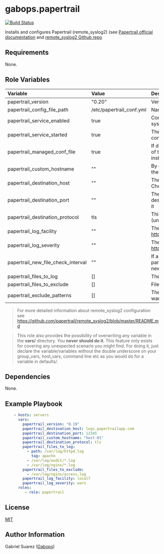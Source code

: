 gabops.papertrail
=================
[![Build Status](https://travis-ci.org/gabops/ansible-role-papertrail.svg?branch=master)](https://travis-ci.org/gabops/ansible-role-papertrail)

Installs and configures Papertrail (remote_syslog2) (see 
[Papertrail official documentation](https://help.papertrailapp.com/kb/configuration/configuring-centralized-logging-from-text-log-files-in-unix/)
and [remote_syslog2 Github repo](https://github.com/papertrail/remote_syslog2)

Requirements
------------

None.

Role Variables
--------------

| Variable | Value | Description |
| :--- | :--- | :--- |
| papertrail_version | "0.20" | Version to install. 0.20 is the latest at the moment |
| papertrail_config_file_path | /etc/papertrail_conf.yml | Name of the configuration file for remote_syslog |
| papertrail_service_enabled | true | Configure remote_syslog for starting when the system is booted |
| papertrail_service_started | true | The role will start the service after applying the configuration |
| papertrail_managed_conf_file | true | If disabled, no configuration will be applied (None of the following variables will be used). Just the installation so far |
| papertrail_custom_hostname | "" | By default remote_syslog2 uses the hostname of the node. This can be this can be overwritten here |
| papertrail_destination_host | "" | The papertrail destination host to send the logs to. Check your papertrail account for it |
| papertrail_destination_port | "" | The papertrail destination port to connect to the destination host. Check your papertrail account for it |
| papertrail_destination_protocol | tls | This value can be tls(encrypted) or tcp (unencrypted) |
| papertrail_log_facility | "" | The syslog facility to use. See https://en.wikipedia.org/wiki/Syslog#Facility |
| papertrail_log_severity | "" | The syslog severity to use. See https://en.wikipedia.org/wiki/Syslog#Severity_level |
| papertrail_new_file_check_interval | "" | If a glob pattern for logs files is used this parameter controls the frecuency of checking for new log files in the directory |
| papertrail_files_to_log | [] | The file or globs to read |
| papertrail_files_to_exclude | [] | Files to exclude in a directory |
| papertrail_exclude_patterns | [] | The pattern in the log file you are reading you want to ignore. |

> For more detailed information about remote_syslog2 configuration see https://github.com/papertrail/remote_syslog2/blob/master/README.md

> This role also provides the possibility of overwriting any variable in the **vars/** directory. You **never should do it**. This feature only exists for covering any unexpected scenario you might find. For doing it, just declare the variable/variables without the double underscore on your group_vars, host_vars, command line etc as you would do for a variable in defaults/.

Dependencies
------------

None.

Example Playbook
----------------

```yaml
    - hosts: servers
      vars:
        papertrail_version: "0.19"
        papertrail_destination_host: logs.papertrailapp.com
        papertrail_destination_port: 12345
        papertrail_custom_hostname: "host-01"
        papertrail_destination_protocol: tls
        papertrail_files_to_log:
          - path: /var/log/httpd.log
            tag: apache
          - /var/log/audit/*.log
          - /var/log/nginx/*.log
        papertrail_files_to_exclude:
          - /var/log/nginx/access.log
        papertrail_log_facility: local7
        papertrail_log_severity: warn
      roles:
         - role: papertrail
```

License
-------

[MIT](./LICENSE)

Author Information
------------------

Gabriel Suarez ([Gabops](https://github.com/gabops/))
